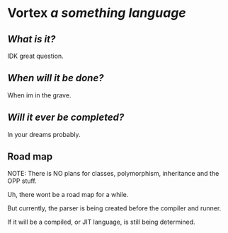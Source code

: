 # Vortex *a something language*

## *What is it?*

IDK great question.

## *When will it be done?*

When im in the grave.

## *Will it ever be completed?*

In your dreams probably.

## Road map

NOTE: There is NO plans for classes, polymorphism, inheritance and the OPP stuff.

Uh, there wont be a road map for a while.

But currently, the parser is being created before the compiler and runner.

If it will be a compiled, or JIT language, is still being determined.
